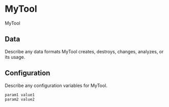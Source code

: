 # MyTool

MyTool

## Data

Describe any data formats MyTool creates, destroys, changes, analyzes, or its usage.




## Configuration

Describe any configuration variables for MyTool.

```
param1 value1
param2 value2
```
